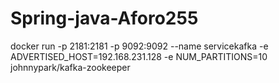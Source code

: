 # Spring-java-Aforo255

docker run -p 2181:2181 -p 9092:9092 --name servicekafka  -e ADVERTISED_HOST=192.168.231.128  -e NUM_PARTITIONS=10 johnnypark/kafka-zookeeper
